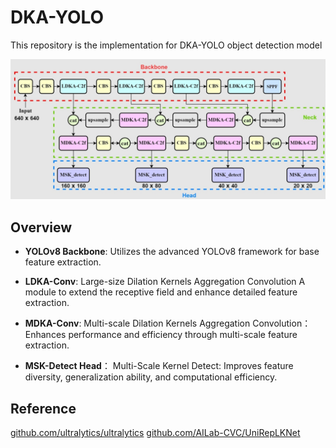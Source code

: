# DKA-YOLO

This repository is the implementation for DKA-YOLO object detection model


![Graphical Abstract](./assets/dka_yolo.jpg)

## Overview

- **YOLOv8 Backbone**: Utilizes the advanced YOLOv8 framework for base feature extraction.

- **LDKA-Conv**: Large-size Dilation Kernels Aggregation Convolution A module to extend the receptive field and enhance detailed feature extraction.

- **MDKA-Conv**: Multi-scale Dilation Kernels Aggregation Convolution： Enhances performance and efficiency through multi-scale feature extraction.

- **MSK-Detect Head**： Multi-Scale Kernel Detect: Improves feature diversity, generalization ability, and computational efficiency.

## Reference
[github.com/ultralytics/ultralytics](https://github.com/ultralytics/ultralytics) 
[github.com/AILab-CVC/UniRepLKNet](https://github.com/AILab-CVC/UniRepLKNet) 
